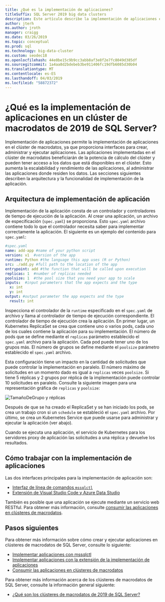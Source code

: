 ```yaml
---
title: ¿Qué es la implementación de aplicaciones?
titleSuffix: SQL Server 2019 big data clusters
description: Este artículo describe la implementación de aplicaciones en un clúster de macrodatos de 2019 de SQL Server (versión preliminar).
author: jterh
ms.author: jroth
manager: craigg
ms.date: 03/26/2019
ms.topic: conceptual
ms.prod: sql
ms.technology: big-data-cluster
ms.custom: seodec18
ms.openlocfilehash: 44e0be15c9b9cc3abb8af3e8f2e7fc8049d385df
ms.sourcegitcommit: 1a4aa8d2bdebeb3be911406fc19dfb6085d30b04
ms.translationtype: MT
ms.contentlocale: es-ES
ms.lasthandoff: 04/03/2019
ms.locfileid: "58872372"
---
```

# <a name="what-is-application-deployment-on-a-sql-server-2019-big-data-cluster"></a>¿Qué es la implementación de aplicaciones en un clúster de macrodatos de 2019 de SQL Server?

Implementación de aplicaciones permite la implementación de aplicaciones en el clúster de macrodatos, ya que proporciona interfaces para crear, administrar y ejecutar aplicaciones. Las aplicaciones implementadas en el clúster de macrodatos beneficiarán de la potencia de cálculo del clúster y pueden tener acceso a los datos que está disponibles en el clúster. Esto aumenta la escalabilidad y rendimiento de las aplicaciones, al administrar las aplicaciones donde residen los datos.
Las secciones siguientes describen la arquitectura y la funcionalidad de implementación de la aplicación.

## <a name="application-deployment-architecture"></a>Arquitectura de implementación de aplicación

Implementación de la aplicación consta de un controlador y controladores de tiempo de ejecución de la aplicación. Al crear una aplicación, un archivo de especificación (`spec.yaml`) se proporciona. Esto `spec.yaml` archivo contiene todo lo que el controlador necesita saber para implementar correctamente la aplicación. El siguiente es un ejemplo del contenido para `spec.yaml`:

```yaml
#spec.yaml
name: add-app #name of your python script
version: v1  #version of the app
runtime: Python #the language this app uses (R or Python)
src: ./add.py #full path to the location of the app
entrypoint: add #the function that will be called upon execution
replicas: 1  #number of replicas needed
poolsize: 1  #the pool size that you need your app to scale
inputs:  #input parameters that the app expects and the type
  x: int
  y: int
output: #output parameter the app expects and the type
  result: int
```

Inspecciona el controlador de la `runtime` especificado en el `spec.yaml` de archivo y llama al controlador de tiempo de ejecución correspondiente. El controlador de tiempo de ejecución crea la aplicación. En primer lugar, un Kubernetes ReplicaSet se crea que contiene uno o varios pods, cada uno de los cuales contiene la aplicación para su implementación. El número de pods que se define mediante el `replicas` parámetro establecido el `spec.yaml` archivo para la aplicación. Cada pod puede tener uno de los grupos más. El número de grupos se define mediante el `poolsize` parámetro establecido el `spec.yaml` archivo.

Esta configuración tiene un impacto en la cantidad de solicitudes que puede controlar la implementación en paralelo. El número máximo de solicitudes en un momento dado es igual a `replicas` veces `poolsize`. Si tiene 5 réplicas y 2 grupos por réplica de la implementación puede controlar 10 solicitudes en paralelo. Consulte la siguiente imagen para una representación gráfica de `replicas` y `poolsize`:

![TamañoDeGrupo y réplicas](media/big-data-cluster-create-apps/poolsize-vs-replicas.png)

Después de que se ha creado el ReplicaSet y se han iniciado los pods, se crea un trabajo cron si un `schedule` se estableció el `spec.yaml` archivo. Por último, se crea un Kubernetes Service que puede usarse para administrar y ejecutar la aplicación (ver abajo).

Cuando se ejecuta una aplicación, el servicio de Kubernetes para los servidores proxy de aplicación las solicitudes a una réplica y devuelve los resultados.

## <a name="how-to-work-with-application-deployment"></a>Cómo trabajar con la implementación de aplicaciones

Las dos interfaces principales para la implementación de aplicación son: 
- [Interfaz de línea de comandos `mssqlctl`](big-data-cluster-create-apps.md)
- [Extensión de Visual Studio Code y Azure Data Studio](app-deployment-extension.md)

También es posible que una aplicación se ejecute mediante un servicio web RESTful. Para obtener más información, consulte [consumir las aplicaciones en clústeres de macrodatos](big-data-cluster-consume-apps.md).

## <a name="next-steps"></a>Pasos siguientes

Para obtener más información sobre cómo crear y ejecutar aplicaciones en clústeres de macrodatos de SQL Server, consulte lo siguiente:

- [Implementar aplicaciones con mssqlctl](big-data-cluster-create-apps.md)
- [Implementar aplicaciones con la extensión de la implementación de aplicaciones](app-deployment-extension.md)
- [Consumir las aplicaciones en clústeres de macrodatos](big-data-cluster-consume-apps.md)

Para obtener más información acerca de los clústeres de macrodatos de SQL Server, consulte la información general siguiente:

- [¿Qué son los clústeres de macrodatos de 2019 de SQL Server?](big-data-cluster-overview.md)
